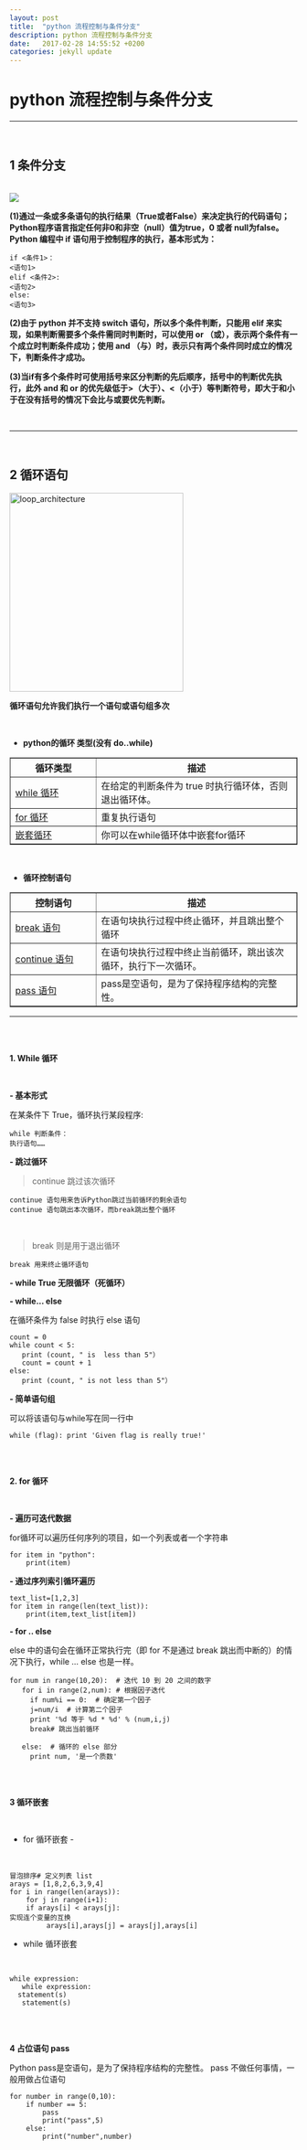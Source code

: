 ```yaml
---
layout: post
title:  "python 流程控制与条件分支"
description: python 流程控制与条件分支
date:   2017-02-28 14:55:52 +0200
categories: jekyll update
---
```





# python 流程控制与条件分支 #

----------
<br>

## 1 条件分支 ##

<br>

<img src="http://www.runoob.com/wp-content/uploads/2013/11/if-condition.jpg">


**(1)通过一条或多条语句的执行结果（True或者False）来决定执行的代码语句；
Python程序语言指定任何非0和非空（null）值为true，0 或者 null为false。
Python 编程中 if 语句用于控制程序的执行，基本形式为：**

    
    if <条件1>：
    <语句1>
    elif <条件2>:
    <语句2>
    else:
    <语句3>

**(2)由于 python 并不支持 switch 语句，所以多个条件判断，只能用 elif 来实现，如果判断需要多个条件需同时判断时，可以使用 or （或），表示两个条件有一个成立时判断条件成功；使用 and （与）时，表示只有两个条件同时成立的情况下，判断条件才成功。**

**(3)当if有多个条件时可使用括号来区分判断的先后顺序，括号中的判断优先执行，此外 and 和 or 的优先级低于>（大于）、<（小于）等判断符号，即大于和小于在没有括号的情况下会比与或要优先判断。**


<br>


----------

<br>

## 2 循环语句 ##

<img src="http://www.runoob.com/wp-content/uploads/2013/11/loop_architecture.jpg" alt="loop_architecture" width="304" height="348">

**循环语句允许我们执行一个语句或语句组多次**

<br>

- **python的循环 类型(没有 do..while)**

<table border="1">
<tbody><tr><th style="width:30%">循环类型</th><th>描述</th></tr>
<tr><td><a href="/python/python-while-loop.html" title="Python WHILE 循环">while 循环</a></td><td>在给定的判断条件为 true 时执行循环体，否则退出循环体。</td></tr>
<tr><td><a href="/python/python-for-loop.html" title=" Python FOR 循环">for 循环</a></td><td>重复执行语句</td></tr>
<tr><td><a href="/python/python-nested-loops.html" title="Python 循环全套">嵌套循环</a></td><td>你可以在while循环体中嵌套for循环</td></tr>
</tbody></table>

<br>


- **循环控制语句**


<table border="1">
<tbody><tr><th style="width:30%">控制语句</th><th>描述</th></tr>
<tr><td><a href="/python/python-break-statement.html" title="Python break 语句">break 语句</a></td><td>在语句块执行过程中终止循环，并且跳出整个循环</td></tr>
<tr><td><a href="/python/python-continue-statement.html" title="Python  语句">continue 语句</a></td><td>在语句块执行过程中终止当前循环，跳出该次循环，执行下一次循环。</td></tr>
<tr><td><a href="/python/python-pass-statement.html" title="Python pass 语句">pass 语句</a></td><td>pass是空语句，是为了保持程序结构的完整性。</td></tr>
</tbody></table>

----------

<br><br>

**1. While 循环**

<br>


**- 基本形式**

在某条件下 True，循环执行某段程序:
    
    while 判断条件：
    执行语句……

**- 跳过循环**

>  continue 跳过该次循环


    continue 语句用来告诉Python跳过当前循环的剩余语句
	continue 语句跳出本次循环，而break跳出整个循环
<br>

> break 则是用于退出循环

	break 用来终止循环语句



**- while True 无限循环（死循环）**


**- while... else**

在循环条件为 false 时执行 else 语句

 

    count = 0
    while count < 5:
       print (count, " is  less than 5"）
       count = count + 1
    else:
       print (count, " is not less than 5"）


**- 简单语句组**

可以将该语句与while写在同一行中


    while (flag): print 'Given flag is really true!'



<br><br>

**2. for 循环**

<br>

**- 遍历可迭代数据**

for循环可以遍历任何序列的项目，如一个列表或者一个字符串

    for item in "python":
    	print(item)

**- 通过序列索引循环遍历**

    text_list=[1,2,3]
    for item in range(len(text_list)):
    	print(item,text_list[item])
    
**- for .. else**

else 中的语句会在循环正常执行完（即 for 不是通过 break 跳出而中断的）的情况下执行，while … else 也是一样。

    for num in range(10,20):  # 迭代 10 到 20 之间的数字
       for i in range(2,num): # 根据因子迭代
     	 if num%i == 0:  # 确定第一个因子
    	 j=num/i  # 计算第二个因子
    	 print '%d 等于 %d * %d' % (num,i,j)
     	 break# 跳出当前循环

       else:  # 循环的 else 部分
      	 print num, '是一个质数'
<br><br>

**3 循环嵌套**

<br>

 - for 循环嵌套 -

<br>

    冒泡排序# 定义列表 list
    arays = [1,8,2,6,3,9,4]
    for i in range(len(arays)):
    	for j in range(i+1):
   	    if arays[i] < arays[j]:
    实现连个变量的互换
   			 arays[i],arays[j] = arays[j],arays[i]


- while 循环嵌套

<br>
    
    while expression:
       while expression:
      statement(s)
       statement(s)
<br><br>

**4 占位语句 pass**

Python pass是空语句，是为了保持程序结构的完整性。
pass 不做任何事情，一般用做占位语句

    for number in range(0,10):
    	if number == 5:
    		pass
    		print("pass",5)
    	else:
    		print("number",number)



